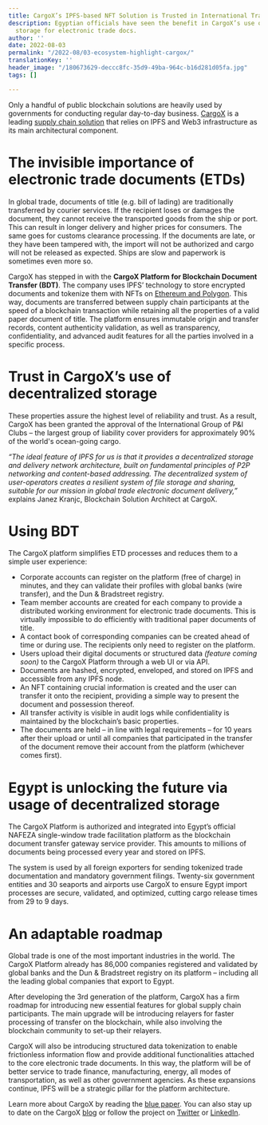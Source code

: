 ```yaml
---
title: CargoX’s IPFS-based NFT Solution is Trusted in International Trade
description: Egyptian officials have seen the benefit in CargoX’s use of decentralized
  storage for electronic trade docs.
author: ''
date: 2022-08-03
permalink: "/2022-08/03-ecosystem-highlight-cargox/"
translationKey: ''
header_image: "/180673629-deccc8fc-35d9-49ba-964c-b16d281d05fa.jpg"
tags: []

---
```

Only a handful of public blockchain solutions are heavily used by governments for conducting regular day-to-day business. [CargoX](https://cargox.io/) is a leading [supply chain solution](https://cargox.io/press-releases/full/blockchain-blockbuster-egyptian-government-cargox/) that relies on IPFS and Web3 infrastructure as its main architectural component.

# The invisible importance of electronic trade documents (ETDs)

In global trade, documents of title (e.g. bill of lading) are traditionally transferred by courier services. If the recipient loses or damages the document, they cannot receive the transported goods from the ship or port. This can result in longer delivery and higher prices for consumers. The same goes for customs clearance processing. If the documents are late, or they have been tampered with, the import will not be authorized and cargo will not be released as expected. Ships are slow and paperwork is sometimes even more so.

CargoX has stepped in with the **CargoX Platform for Blockchain Document Transfer (BDT)**. The company uses IPFS’ technology to store encrypted documents and tokenize them with NFTs on [Ethereum and Polygon](https://cargox.io/press-releases/cargox-platform-blockchain-document-transfer-builtonethereum-poweredbypolygon/). This way, documents are transferred between supply chain participants at the speed of a blockchain transaction while retaining all the properties of a valid paper document of title. The platform ensures immutable origin and transfer records, content authenticity validation, as well as transparency, confidentiality, and advanced audit features for all the parties involved in a specific process.

# Trust in CargoX’s use of decentralized storage

These properties assure the highest level of reliability and trust. As a result, CargoX has been granted the approval of the International Group of P&I Clubs – the largest group of liability cover providers for approximately 90% of the world's ocean-going cargo.

_“The ideal feature of IPFS for us is that it provides a decentralized storage and delivery network architecture, built on fundamental principles of P2P networking and content-based addressing. The decentralized system of user-operators creates a resilient system of file storage and sharing, suitable for our mission in global trade electronic document delivery,”_ explains Janez Kranjc, Blockchain Solution Architect at CargoX.

# Using BDT

The CargoX platform simplifies ETD processes and reduces them to a simple user experience:

* Corporate accounts can register on the platform (free of charge) in minutes, and they can validate their profiles with global banks (wire transfer), and the Dun & Bradstreet registry.
* Team member accounts are created for each company to provide a distributed working environment for electronic trade documents. This is virtually impossible to do efficiently with traditional paper documents of title.
* A contact book of corresponding companies can be created ahead of time or during use. The recipients only need to register on the platform.
* Users upload their digital documents or structured data _(feature coming soon)_ to the CargoX Platform through a web UI or via API.
* Documents are hashed, encrypted, enveloped, and stored on IPFS and accessible from any IPFS node.
* An NFT containing crucial information is created and the user can transfer it onto the recipient, providing a simple way to present the document and possession thereof.
* All transfer activity is visible in audit logs while confidentiality is maintained by the blockchain’s basic properties.
* The documents are held – in line with legal requirements – for 10 years after their upload or until all companies that participated in the transfer of the document remove their account from the platform (whichever comes first).

# Egypt is unlocking the future via usage of decentralized storage

The CargoX Platform is authorized and integrated into Egypt’s official NAFEZA single-window trade facilitation platform as the blockchain document transfer gateway service provider. This amounts to millions of documents being processed every year and stored on IPFS.

The system is used by all foreign exporters for sending tokenized trade documentation and mandatory government filings. Twenty-six government entities and 30 seaports and airports use CargoX to ensure Egypt import processes are secure, validated, and optimized, cutting cargo release times from 29 to 9 days.

# An adaptable roadmap

Global trade is one of the most important industries in the world. The CargoX Platform already has 86,000 companies registered and validated by global banks and the Dun & Bradstreet registry on its platform – including all the leading global companies that export to Egypt.

After developing the 3rd generation of the platform, CargoX has a firm roadmap for introducing new essential features for global supply chain participants. The main upgrade will be introducing relayers for faster processing of transfer on the blockchain, while also involving the blockchain community to set-up their relayers.

CargoX will also be introducing structured data tokenization to enable frictionless information flow and provide additional functionalities attached to the core electronic trade documents. In this way, the platform will be of better service to trade finance, manufacturing, energy, all modes of transportation, as well as other government agencies. As these expansions continue, IPFS will be a strategic pillar for the platform architecture.

Learn more about CargoX by reading the [blue paper](https://cargox.io/static/files/CargoX-Bluepaper-September-2021.pdf). You can also stay up to date on the CargoX [blog](https://cargox.io/blog/) or follow the project on [Twitter](https://twitter.com/cargoxio) or [LinkedIn](https://www.linkedin.com/company/cargox-io).